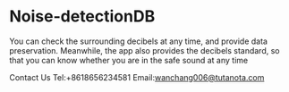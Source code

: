 # Noise-detectionDB
You can check the surrounding decibels at any time, and provide data preservation. Meanwhile, the app also provides the decibels standard, so that you can know whether you are in the safe sound at any time

Contact Us Tel:+8618656234581 Email:wanchang006@tutanota.com
